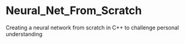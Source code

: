 # Neural_Net_From_Scratch
Creating a neural network from scratch in C++ to challenge personal understanding
